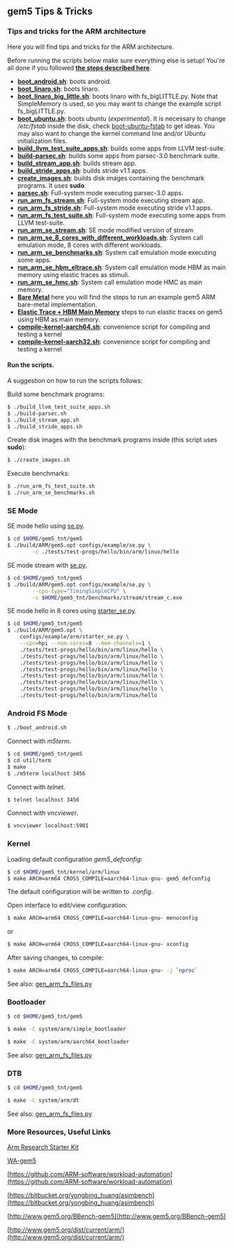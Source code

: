 ## gem5 Tips & Tricks
### **Tips and tricks for the ARM architecture**

Here you will find tips and tricks for the ARM architecture.

Before running the scripts below make sure everything else is setup! You're all done if you followed [**the steps described here**](../../README.md).

* [**boot_android.sh**](boot_android.sh): boots android.
* [**boot_linaro.sh**](boot_linaro.sh): boots linaro.
* [**boot_linaro_big_little.sh**](boot_linaro_big_little.sh): boots linaro with fs_bigLITTLE.py. Note that SimpleMemory is used, so you may want to change the example script fs_bigLITTLE.py.
* [**boot_ubuntu.sh**](boot_ubuntu.sh): boots ubuntu (*experimental*). It is necessary to change */etc/fstab* inside the disk, check [boot-ubuntu-fstab](boot-ubuntu-fstab) to get ideas. You may also want to change the kernel command line and/or Ubuntu initialization files.
* [**build_llvm_test_suite_apps.sh**](build_llvm_test_suite_apps.sh): builds some apps from LLVM test-suite.
* [**build-parsec.sh**](build-parsec.sh): builds some apps from parsec-3.0 benchmark suite.
* [**build_stream_app.sh**](build_stream_app.sh): builds stream app.
* [**build_stride_apps.sh**](build_stride_apps.sh): builds stride v1.1 apps.
* [**create_images.sh**](create_images.sh): builds disk images containing the benchmark programs. It uses **sudo**.
* [**parsec.sh**](parsec.sh): Full-system mode executing parsec-3.0 apps.
* [**run_arm_fs_stream.sh**](run_arm_fs_stream.sh): Full-system mode executing stream app.
* [**run_arm_fs_stride.sh**](run_arm_fs_stride.sh): Full-system mode executing stride v1.1 apps.
* [**run_arm_fs_test_suite.sh**](run_arm_fs_test_suite.sh): Full-system mode executing some apps from LLVM test-suite.
* [**run_arm_se_stream.sh**](run_arm_se_stream.sh): SE mode modified version of stream
* [**run_arm_se_8_cores_with_different_workloads.sh**](run_arm_se_8_cores_with_different_workloads.sh): System call emulation mode, 8 cores with different workloads.
* [**run_arm_se_benchmarks.sh**](run_arm_se_benchmarks.sh): System call emulation mode executing some apps.
* [**run_arm_se_hbm_eltrace.sh**](run_arm_se_hbm_eltrace.sh): System call emulation mode HBM as main memory using elastic traces as stimuli.
* [**run_arm_se_hmc.sh**](run_arm_se_hmc.sh): System call emulation mode HMC as main memory.
* [**Bare Metal**](https://github.com/tukl-msd/gem5.bare-metal) here you will find the steps to run an example gem5 ARM bare-metal implementation. 
* [**Elastic Trace + HBM Main Memory**](../../patches/gem5/HBM_elastic_traces/README.md) steps to run elastic traces on gem5 using HBM as main memory.
* **[compile-kernel-aarch64.sh]**: convenience script for compiling and testing a kernel
* **[compile-kernel-aarch32.sh]**: convenience script for compiling and testing a kernel

#### **Run the scripts.**

A suggestion on how to run the scripts follows:

Build some benchmark programs:
```bash
$ ./build_llvm_test_suite_apps.sh
$ ./build-parsec.sh
$ ./build_stream_app.sh
$ ./build_stride_apps.sh
```

Create disk images with the benchmark programs inside (this script uses
**sudo**):
```bash
$ ./create_images.sh
```

Execute benchmarks:
```bash
$ ./run_arm_fs_test_suite.sh
$ ./run_arm_se_benchmarks.sh
```

### SE Mode

SE mode hello using [se.py].

```bash
$ cd $HOME/gem5_tnt/gem5
$ ./build/ARM/gem5.opt configs/example/se.py \
		-c ./tests/test-progs/hello/bin/arm/linux/hello
```

SE mode stream with [se.py].
```bash
$ cd $HOME/gem5_tnt/gem5
$ ./build/ARM/gem5.opt configs/example/se.py \
		--cpu-type="TimingSimpleCPU" \
		-c $HOME/gem5_tnt/benchmarks/stream/stream_c.exe 
```

SE mode hello in 8 cores using [starter_se.py].

```bash
$ cd $HOME/gem5_tnt/gem5
$ ./build/ARM/gem5.opt \
	configs/example/arm/starter_se.py \
	--cpu=hpi --num-cores=8 --mem-channels=1 \
	./tests/test-progs/hello/bin/arm/linux/hello \
	./tests/test-progs/hello/bin/arm/linux/hello \
	./tests/test-progs/hello/bin/arm/linux/hello \
	./tests/test-progs/hello/bin/arm/linux/hello \
	./tests/test-progs/hello/bin/arm/linux/hello \
	./tests/test-progs/hello/bin/arm/linux/hello \
	./tests/test-progs/hello/bin/arm/linux/hello \
	./tests/test-progs/hello/bin/arm/linux/hello
```

### Android FS Mode

```bash
$ ./boot_android.sh
```

Connect with *m5term*.

```bash
$ cd $HOME/gem5_tnt/gem5
$ cd util/term
$ make
$ ./m5term localhost 3456
```

Connect with *telnet*.

```bash
$ telnet localhost 3456
```

Connect with *vncviewer*.

```bash
$ vncviewer localhost:5901
```

### Kernel

Loading default configuration *gem5_defconfig*:

```bash
$ cd $HOME/gem5_tnt/kernel/arm/linux
$ make ARCH=arm64 CROSS_COMPILE=aarch64-linux-gnu- gem5_defconfig
```

The default configuration will be written to *.config*.

Open interface to edit/view configuration:

```bash
$ make ARCH=arm64 CROSS_COMPILE=aarch64-linux-gnu- menuconfig
```

or

```bash
$ make ARCH=arm64 CROSS_COMPILE=aarch64-linux-gnu- xconfig
```

After saving changes, to compile:

```bash
$ make ARCH=arm64 CROSS_COMPILE=aarch64-linux-gnu- -j `nproc`
```

See also: [gen_arm_fs_files.py]

### Bootloader

```bash
$ cd $HOME/gem5_tnt/gem5
```

```bash
$ make -C system/arm/simple_bootloader
```

```bash
$ make -C system/arm/aarch64_bootloader
```

See also: [gen_arm_fs_files.py]

### DTB

```bash
$ cd $HOME/gem5_tnt/gem5
```

```bash
$ make -C system/arm/dt
```

See also: [gen_arm_fs_files.py]

### More Resources, Useful Links

[Arm Research Starter Kit](https://github.com/arm-university/arm-gem5-rsk)

[WA-gem5](http://www.gem5.org/WA-gem5)

[https://github.com/ARM-software/workload-automation](https://github.com/ARM-software/workload-automation)

[https://bitbucket.org/yongbing_huang/asimbench](https://bitbucket.org/yongbing_huang/asimbench)

[http://www.gem5.org/BBench-gem5](http://www.gem5.org/BBench-gem5)

[http://www.gem5.org/dist/current/arm/](http://www.gem5.org/dist/current/arm/)


[se.py]: https://gem5.googlesource.com/public/gem5/+/refs/heads/master/configs/example/se.py
[starter_se.py]: https://gem5.googlesource.com/public/gem5/+/refs/heads/master/configs/example/arm/starter_se.py
[compile-kernel-aarch32.sh]: compile-kernel-aarch32.sh
[compile-kernel-aarch64.sh]: compile-kernel-aarch64.sh
[gen_arm_fs_files.py]: https://gem5.googlesource.com/public/gem5/+/refs/heads/master/util/gen_arm_fs_files.py
